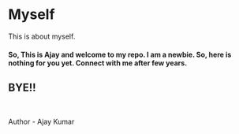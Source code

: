 # Myself
This is about myself.
<br> 
<h4>
So, This is Ajay and welcome to my repo. I am a newbie. So, here is nothing for you yet. Connect with me after few years. 
</h4>
<h2> BYE!!</h2>
<br>


<!-- Bola to kuch nahi hai phir bhi aa gye -->


Author - Ajay Kumar
